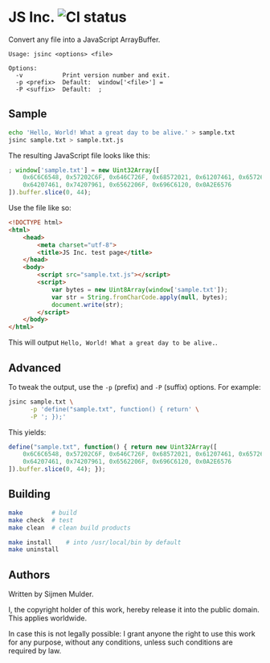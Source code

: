 JS Inc. ![CI status](https://travis-ci.org/sjmulder/jsinc.svg?branch=master)
=======

Convert any file into a JavaScript ArrayBuffer.

```
Usage: jsinc <options> <file>

Options:
  -v           Print version number and exit.
  -p <prefix>  Default:  window['<file>'] =
  -P <suffix>  Default:  ;
```


Sample
------

```bash
echo 'Hello, World! What a great day to be alive.' > sample.txt
jsinc sample.txt > sample.txt.js
```

The resulting JavaScript file looks like this:

```javascript
; window['sample.txt'] = new Uint32Array([
    0x6C6C6548, 0x57202C6F, 0x646C726F, 0x68572021, 0x61207461, 0x65726720,
    0x64207461, 0x74207961, 0x6562206F, 0x696C6120, 0x0A2E6576
]).buffer.slice(0, 44);
```

Use the file like so:

```html
<!DOCTYPE html>
<html>
    <head>
        <meta charset="utf-8">
        <title>JS Inc. test page</title>
    </head> 
    <body>
        <script src="sample.txt.js"></script>
        <script>
            var bytes = new Uint8Array(window['sample.txt']);
            var str = String.fromCharCode.apply(null, bytes);
            document.write(str);
        </script>
    </body>
</html>
```

This will output `Hello, World! What a great day to be alive.`.


Advanced
--------

To tweak the output, use the `-p` (prefix) and `-P` (suffix) options. For
example:

```bash
jsinc sample.txt \
      -p 'define("sample.txt", function() { return' \
      -P '; });'
```

This yields:

```javascript
define("sample.txt", function() { return new Uint32Array([
    0x6C6C6548, 0x57202C6F, 0x646C726F, 0x68572021, 0x61207461, 0x65726720,
    0x64207461, 0x74207961, 0x6562206F, 0x696C6120, 0x0A2E6576
]).buffer.slice(0, 44); });
```


Building
--------

```bash
make        # build
make check  # test
make clean  # clean build products

make install    # into /usr/local/bin by default
make uninstall
```


Authors
-------

Written by Sijmen Mulder.

I, the copyright holder of this work, hereby release it into the public
domain. This applies worldwide.

In case this is not legally possible: I grant anyone the right to use this
work for any purpose, without any conditions, unless such conditions are
required by law.
